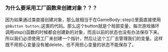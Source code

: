 ### 为什么要采用工厂函数来创建对象？？？
因为如果通过类直接创建对象，那么就相当于在GameBody::step()里面直接使用`gbButton button;`这类的代码。那么这个button就是个局部变量，每次游戏循环调用step()函数的时候都会创建新的对象，而且以前的状态也没有办法保存下来。所以我们必须使用工厂来创建一个指针，然后让这个工厂去管理我们的变量。这样既不用担心变量没有被delete，也不用担心变量的状态不能保存了。
